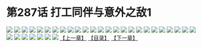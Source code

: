 # 第287话 打工同伴与意外之敌1
![](https://s1.baozimh.com/scomic/sanyanxiaotianlu-samanhua/0/286-c64j/1.jpg)
![](https://s1.baozimh.com/scomic/sanyanxiaotianlu-samanhua/0/286-c64j/2.jpg)
![](https://s1.baozimh.com/scomic/sanyanxiaotianlu-samanhua/0/286-c64j/3.jpg)
![](https://s1.baozimh.com/scomic/sanyanxiaotianlu-samanhua/0/286-c64j/4.jpg)
![](https://s1.baozimh.com/scomic/sanyanxiaotianlu-samanhua/0/286-c64j/5.jpg)
![](https://s1.baozimh.com/scomic/sanyanxiaotianlu-samanhua/0/286-c64j/6.jpg)
![](https://s1.baozimh.com/scomic/sanyanxiaotianlu-samanhua/0/286-c64j/7.jpg)
![](https://s1.baozimh.com/scomic/sanyanxiaotianlu-samanhua/0/286-c64j/8.jpg)
![](https://s1.baozimh.com/scomic/sanyanxiaotianlu-samanhua/0/286-c64j/9.jpg)
![](https://s1.baozimh.com/scomic/sanyanxiaotianlu-samanhua/0/286-c64j/10.jpg)
![](https://s1.baozimh.com/scomic/sanyanxiaotianlu-samanhua/0/286-c64j/11.jpg)
![](https://s1.baozimh.com/scomic/sanyanxiaotianlu-samanhua/0/286-c64j/12.jpg)
![](https://s1.baozimh.com/scomic/sanyanxiaotianlu-samanhua/0/286-c64j/13.jpg)
![](https://s1.baozimh.com/scomic/sanyanxiaotianlu-samanhua/0/286-c64j/14.jpg)
![](https://s1.baozimh.com/scomic/sanyanxiaotianlu-samanhua/0/286-c64j/15.jpg)
![](https://s1.baozimh.com/scomic/sanyanxiaotianlu-samanhua/0/286-c64j/16.jpg)
![](https://s1.baozimh.com/scomic/sanyanxiaotianlu-samanhua/0/286-c64j/17.jpg)
![](https://s1.baozimh.com/scomic/sanyanxiaotianlu-samanhua/0/286-c64j/18.jpg)
![](https://s1.baozimh.com/scomic/sanyanxiaotianlu-samanhua/0/286-c64j/19.jpg)
![](https://s1.baozimh.com/scomic/sanyanxiaotianlu-samanhua/0/286-c64j/20.jpg)
![](https://s1.baozimh.com/scomic/sanyanxiaotianlu-samanhua/0/286-c64j/21.jpg)
![](https://s1.baozimh.com/scomic/sanyanxiaotianlu-samanhua/0/286-c64j/22.jpg)
![](https://s1.baozimh.com/scomic/sanyanxiaotianlu-samanhua/0/286-c64j/23.jpg)
![](https://s1.baozimh.com/scomic/sanyanxiaotianlu-samanhua/0/286-c64j/24.jpg)
![](https://s1.baozimh.com/scomic/sanyanxiaotianlu-samanhua/0/286-c64j/25.jpg)
![](https://s1.baozimh.com/scomic/sanyanxiaotianlu-samanhua/0/286-c64j/26.jpg)
![](https://s1.baozimh.com/scomic/sanyanxiaotianlu-samanhua/0/286-c64j/27.jpg)
![](https://s1.baozimh.com/scomic/sanyanxiaotianlu-samanhua/0/286-c64j/28.jpg)
![](https://s1.baozimh.com/scomic/sanyanxiaotianlu-samanhua/0/286-c64j/29.jpg)
![](https://s1.baozimh.com/scomic/sanyanxiaotianlu-samanhua/0/286-c64j/30.jpg)
![](https://s1.baozimh.com/scomic/sanyanxiaotianlu-samanhua/0/286-c64j/31.jpg)
![](https://s1.baozimh.com/scomic/sanyanxiaotianlu-samanhua/0/286-c64j/32.jpg)
[【上一章】](./286.md)
[【目录】](./README.md)
[【下一章】](./288.md)
